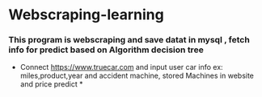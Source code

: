 # Webscraping-learning
### This program is webscraping and save datat in mysql , fetch info for predict based on Algorithm decision tree
* Connect https://www.truecar.com and input user car info ex: miles,product,year and accident machine, stored Machines in website and price predict *  
